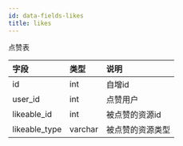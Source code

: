 ```yaml
---
id: data-fields-likes
title: likes
---
```


点赞表

| 字段 | 类型 | 说明 |
| :- | :- | :- |
| id | int | 自增id |
| user_id | int | 点赞用户 |
| likeable_id | int | 被点赞的资源id |
| likeable_type | varchar | 被点赞的资源类型 |
